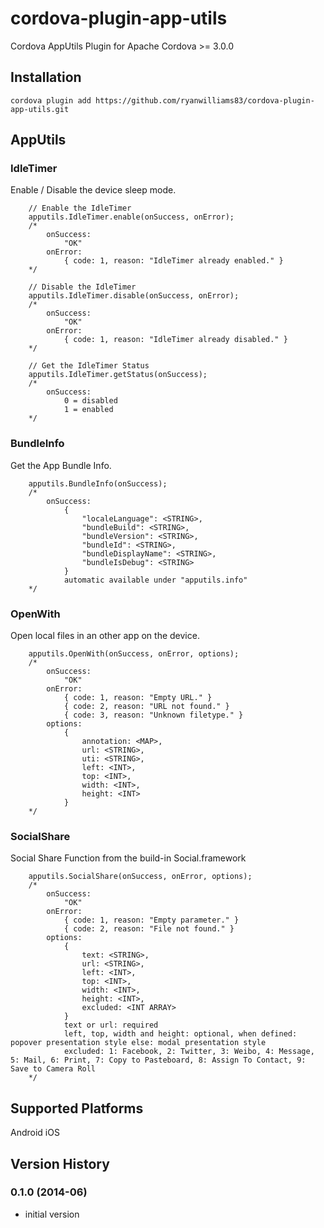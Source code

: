 cordova-plugin-app-utils
========================

Cordova AppUtils Plugin for Apache Cordova >= 3.0.0

## Installation

    cordova plugin add https://github.com/ryanwilliams83/cordova-plugin-app-utils.git
    
## AppUtils

### IdleTimer

Enable / Disable the device sleep mode.

		// Enable the IdleTimer
		apputils.IdleTimer.enable(onSuccess, onError);
		/*
			onSuccess:
				"OK"
			onError:
				{ code: 1, reason: "IdleTimer already enabled." }
		*/

		// Disable the IdleTimer
		apputils.IdleTimer.disable(onSuccess, onError);
		/*
			onSuccess:
				"OK"
			onError:
				{ code: 1, reason: "IdleTimer already disabled." }
		*/

		// Get the IdleTimer Status
		apputils.IdleTimer.getStatus(onSuccess);
		/*
			onSuccess:
				0 = disabled
				1 = enabled
		*/

### BundleInfo

Get the App Bundle Info.

		apputils.BundleInfo(onSuccess);
		/*
			onSuccess:
				{
					"localeLanguage": <STRING>,
					"bundleBuild": <STRING>,
					"bundleVersion": <STRING>,
					"bundleId": <STRING>,
					"bundleDisplayName": <STRING>,
					"bundleIsDebug": <STRING>
				}
				automatic available under "apputils.info"
		*/

### OpenWith

Open local files in an other app on the device.

		apputils.OpenWith(onSuccess, onError, options);
		/*
			onSuccess:
				"OK"
			onError:
				{ code: 1, reason: "Empty URL." }
				{ code: 2, reason: "URL not found." }
				{ code: 3, reason: "Unknown filetype." }
			options:
				{
                    annotation: <MAP>,
					url: <STRING>,
                    uti: <STRING>,
					left: <INT>,
					top: <INT>,
					width: <INT>,
					height: <INT>
				}
		*/

### SocialShare

Social Share Function from the build-in Social.framework

		apputils.SocialShare(onSuccess, onError, options);
		/*
			onSuccess:
				"OK"
			onError:
				{ code: 1, reason: "Empty parameter." }
				{ code: 2, reason: "File not found." }
			options:
				{
					text: <STRING>,
					url: <STRING>,
					left: <INT>,
					top: <INT>,
					width: <INT>,
					height: <INT>,
					excluded: <INT ARRAY>
				}
				text or url: required
				left, top, width and height: optional, when defined: popover presentation style else: modal presentation style
				excluded: 1: Facebook, 2: Twitter, 3: Weibo, 4: Message, 5: Mail, 6: Print, 7: Copy to Pasteboard, 8: Assign To Contact, 9: Save to Camera Roll
		*/

## Supported Platforms
Android
iOS

## Version History

### 0.1.0 (2014-06)
* initial version
